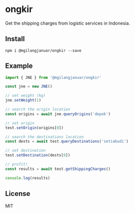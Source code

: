 # ongkir

Get the shipping charges from logistic services in Indonesia.

## Install

```shell
npm i @mgilangjanuar/ongkir --save
```

## Example

```typescript
import { JNE } from '@mgilangjanuar/ongkir'

const jne = new JNE()

// set weight (kg)
jne.setWeight(1)

// search the origin location
const origins = await jne.queryOrigins('depok')

// set origin
test.setOrigin(origins[0])

// search the destinations location
const dests = await test.queryDestinations('setiabudi')

// set destination
test.setDestination(dests[0])

// profit!
const results = await test.getShippingCharges()

console.log(results)
```

## License

MIT
